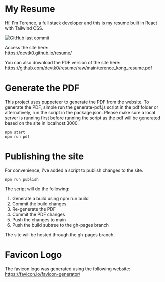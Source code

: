 # My Resume

Hi! I'm Terence, a full stack developer and this is my resume built in React with Tailwind CSS.

![GitHub last commit](https://img.shields.io/github/last-commit/DevTK0/resume?label=last%20update)

Access the site here:  
https://devtk0.github.io/resume/

You can also download the PDF version of the site here:  
https://github.com/devtk0/resume/raw/main/terence_kong_resume.pdf

# Generate the PDF

This project uses puppeteer to generate the PDF from the website. To generate the PDF, simple run the generate-pdf.js script in the pdf folder or alternatively, run the script in the package.json. Please make sure a local server is running first before running the script as the pdf will be generated based on the site in localhost:3000.

```
npm start
npm run pdf
```

# Publishing the site

For convenience, i've added a script to publish changes to the site.

`npm run publish`

The script will do the following:

1. Generate a build using npm run build
2. Commit the build changes
3. Re-generate the PDF
4. Commit the PDF changes
5. Push the changes to main
6. Push the build subtree to the gh-pages branch

The site will be hosted through the gh-pages branch.

# Favicon Logo

The favicon logo was generated using the following website:  
https://favicon.io/favicon-generator/
